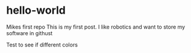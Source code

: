 # hello-world
Mikes first repo
This is my first post.  I like robotics and want to store
my software in githust 

Test to see if different colors
